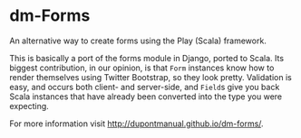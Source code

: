 dm-Forms
========

An alternative way to create forms using the Play (Scala) framework.

This is basically a port of the forms module in Django, ported to Scala. Its biggest contribution,
in our opinion, is that `Form` instances know how to render themselves using Twitter Bootstrap, so
they look pretty. Validation is easy, and occurs both client- and server-side, and `Field`s give
you back Scala instances that have already been converted into the type you were expecting.

For more information visit http://dupontmanual.github.io/dm-forms/.
